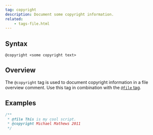 ```yaml
---
tag: copyright
description: Document some copyright information.
related:
    - tags-file.html
---
```


## Syntax

`@copyright <some copyright text>`


## Overview

The `@copyright` tag is used to document copyright information in a file overview comment. Use this
tag in combination with the [`@file` tag][file-tag].

[file-tag]: tags-file.html


## Examples

```js
/**
 * @file This is my cool script.
 * @copyright Michael Mathews 2011
 */
```
